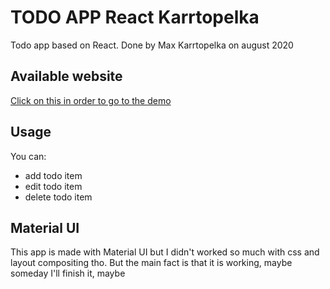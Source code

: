 # TODO APP React Karrtopelka

Todo app based on React. Done by Max Karrtopelka on august 2020

## Available website

[Click on this in order to go to the demo](https://cp-todo-app.web.app/)

## Usage

You can:

-   add todo item
-   edit todo item
-   delete todo item

## Material UI

This app is made with Material UI but I didn't worked so much with css and layout compositing tho. But the main fact is that it is working, maybe someday I'll finish it, maybe
